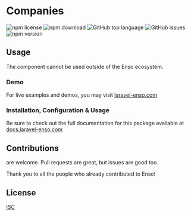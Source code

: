 # Companies

![npm license](https://img.shields.io/npm/l/@enso-ui/companies.svg) 
![npm download](https://img.shields.io/npm/dm/@enso-ui/companies.svg) 
![GitHub top language](https://img.shields.io/github/languages/top/enso-ui/companies.svg) 
![GitHub issues](https://img.shields.io/github/issues/enso-ui/companies.svg) 
![npm version](https://img.shields.io/npm/v/@enso-ui/companies.svg) 

## Usage
The component cannot be used outside of the Enso ecosystem.

### Demo

For live examples and demos, you may visit [laravel-enso.com](https://www.laravel-enso.com)

### Installation, Configuration & Usage

Be sure to check out the full documentation for this package available at [docs.laravel-enso.com](https://docs.laravel-enso.com/frontend/companies.html)

## Contributions

are welcome. Pull requests are great, but issues are good too.

Thank you to all the people who already contributed to Enso!

## License

[ISC](https://opensource.org/licenses/ISC)
